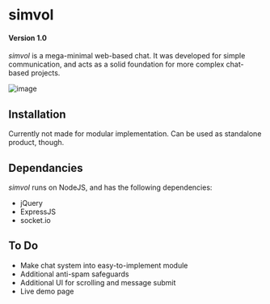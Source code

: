 # simvol
#### Version 1.0
_simvol_ is a mega-minimal web-based chat.
It was developed for simple communication, and acts as a solid foundation for more complex chat-based projects.

![image](https://i.imgur.com/U6jhfD6.png)

## Installation
Currently not made for modular implementation. Can be used as standalone product, though.

## Dependancies
_simvol_ runs on NodeJS, and has the following dependencies:
  - jQuery
  - ExpressJS
  - socket.io

## To Do
 - Make chat system into easy-to-implement module
 - Additional anti-spam safeguards
 - Additional UI for scrolling and message submit
 - Live demo page
